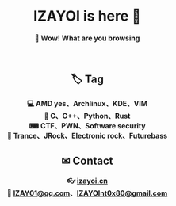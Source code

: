 <div align="center">

# IZAYOI is here 🧐

**🙈 Wow! What are you browsing**

</div>

<br/>

<div align="center">

## 🏷 Tag
**💻  AMD yes、Archlinux、KDE、VIM<br/>
🐞  C、C++、Python、Rust<br/>
⌨ CTF、PWN、Software security<br/>
🎵 Trance、JRock、Electronic rock、Futurebass<br/>**

## ✉ Contact
**👓 [izayoi.cn](izayoi.cn)<br/>
📧 IZAY01@qq.com、IZAYOInt0x80@gmail.com<br/>**

</div>



